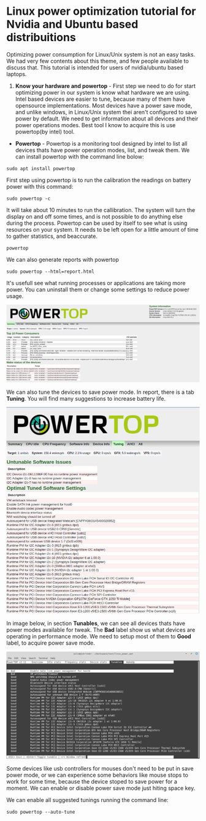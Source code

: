 # Linux power optimization tutorial for Nvidia and Ubuntu based distribuitions

Optimizing power consumption for Linux/Unix system is not an easy tasks. We had very few contents about this theme, and few people available to discuss that. This tutorial is intended for users of nvidia/ubuntu based laptops.

1. **Know your hardware and powertop** - First step we need to do for start optimizing power in our system is know what hardware we are using. Intel based devices are easier to tune, because many of them have opensource implementations. Most devices have a power save mode, and unlike windows, in Linux/Unix system thei aren't configured to save power by default. We need to get information about all devices and their power operations modes. Best tool I know to acquire this is use powertop(by intel) tool.

* **Powertop** - Powertop is a monitoring tool designed by intel to list all devices thats have power operation modes, list, and tweak them. We can install powertop with the command line bolow:
```
sudo apt install powertop
```

First step using powertop is to run the calibration the readings on battery power with this command:
``` 
sudo powertop -c
```

It will take about 10 minutes to run the callibration. The system will turn the display on and off some times, and is not possible to do anything else during the process.
Powertop can be used by itself to see what is using resources on your system. It needs to be left open for a little amount of time to gather statistics, and beaccurate.
```
powertop
```
We can also generate reports with powertop
```
sudo powertop --html=report.html
```
It's usefull see what running processes or applications are taking more power. You can uninstall them or change some settings to reduce power usage.

![Powertop](images/report.png)

We can also tune the devices to save power mode. In report, there is a tab **Tuning**. You will find many suggestions to increase battery life.

![Powertop](images/report_tuning.png)


In image below, in section **Tunables**, we can see all devices thats have power modes available for tweak. The **Bad** label show us what devices are operating in performance mode. We need to setup most of them to **Good** label, to acquire power save mode.

![Powertop](images/powertop.png)

Some devices like usb controllers for mouses don't need to be put in save power mode, or we can experience some behaviors like mouse stops to work for some time, because the device stoped to save power for a moment. We can enable or disable power save mode just hiting space key.

We can enable all suggested tunings running the command line:
```
sudo powertop --auto-tune
``` 